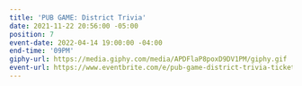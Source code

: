 ```yaml
---
title: 'PUB GAME: District Trivia'
date: 2021-11-22 20:56:00 -05:00
position: 7
event-date: 2022-04-14 19:00:00 -04:00
end-time: '09PM'
giphy-url: https://media.giphy.com/media/APDFlaP8poxD9DV1PM/giphy.gif
event-url: https://www.eventbrite.com/e/pub-game-district-trivia-tickets-311861755907
---
```


